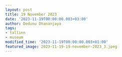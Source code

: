 ```yaml
---
layout: post
title: 19 November 2023
date: '2023-11-19T00:00:00.003+03:00'
author: Dedunu Dhananjaya
tags:
- tallinn
- museum
modified_time: '2023-11-19T00:00:00.003+01:00'
featured_image: 2023-11-19-19-november-2023_3.jpeg
---
```

